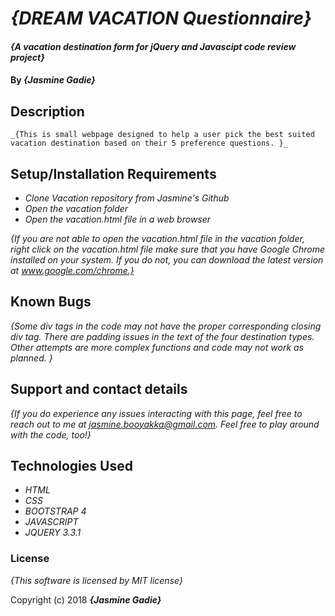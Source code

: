 # _{DREAM VACATION Questionnaire}_

#### _{A vacation destination form for jQuery and Javascipt code review project}_

#### By _**{Jasmine Gadie}**_

## Description
```
_{This is small webpage designed to help a user pick the best suited vacation destination based on their 5 preference questions. }_
```

## Setup/Installation Requirements
* _Clone Vacation repository from Jasmine's Github_
* _Open the vacation folder_
* _Open the vacation.html file in a web browser_


_{If you are not able to open the vacation.html file in the vacation folder, right click on the vacation.html file make sure that you have Google Chrome installed on your system.  If you do not, you can download the latest version at www.google.com/chrome.}_

## Known Bugs

_{Some div tags in the code may not have the proper corresponding closing div tag.  There are padding issues in the text of the four destination types.  Other attempts are more complex functions and code may not work as planned. }_

## Support and contact details

_{If you do experience any issues interacting with this page, feel free to reach out to me at jasmine.booyakka@gmail.com. Feel free to play around with the code, too!}_

## Technologies Used

* _HTML_
* _CSS_
* _BOOTSTRAP 4_
* _JAVASCRIPT_
* _JQUERY 3.3.1_


### License

*{This software is licensed by MIT license}*

Copyright (c) 2018 **_{Jasmine Gadie}_**
